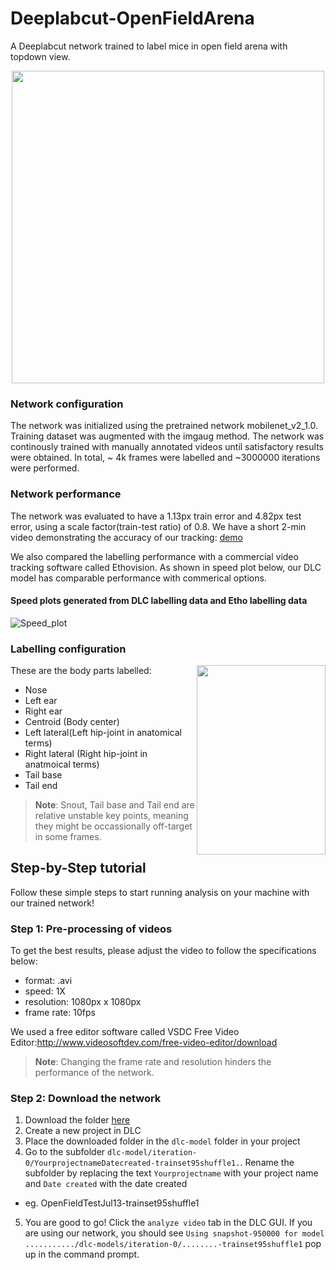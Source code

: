 # Deeplabcut-OpenFieldArena
A Deeplabcut network trained to label mice in open field arena with topdown view.

<p align="center">
  <img width="500" height="500" src="https://user-images.githubusercontent.com/17475995/87319236-f7fc7780-c4ee-11ea-9ecb-1e373cfc64b4.jpg">
</p>

### Network configuration
The network was initialized using the pretrained network mobilenet_v2_1.0. Training dataset was augmented with the imgaug method. The network was continously trained with manually annotated videos until satisfactory results were obtained. In total, ~ 4k frames were labelled and ~3000000 iterations were performed. 

### Network performance 
The network was evaluated to have a 1.13px train error and 4.82px test error, using a scale factor(train-test ratio) of 0.8. We have a short 2-min video demonstrating the accuracy of our tracking: [demo](videos)

We also compared the labelling performance with a commercial video tracking software called Ethovision. As shown in speed plot below, our DLC model has comparable performance with commerical options.

#### Speed plots generated from DLC labelling data and Etho labelling data
![Speed_plot](https://user-images.githubusercontent.com/17475995/87333167-5848e480-c502-11ea-915d-f59b97f5ccbf.jpg)

### Labelling configuration
<img align="right" width="206" height="303" src=https://user-images.githubusercontent.com/17475995/87318159-94be1580-c4ed-11ea-95db-6585e17d91b4.png>
These are the body parts labelled:

- Nose
- Left ear
- Right ear
- Centroid (Body center)
- Left lateral(Left hip-joint in anatomical terms)
- Right lateral (Right hip-joint in anatmoical terms)
- Tail base
- Tail end

>**Note**: Snout, Tail base and Tail end are relative unstable key points, meaning they might be occassionally off-target in some frames.

## Step-by-Step tutorial
Follow these simple steps to start running analysis on your machine with our trained network!

### Step 1: Pre-processing of videos
To get the best results, please adjust the video to follow the specifications below:
- format: .avi
- speed: 1X
- resolution: 1080px x 1080px
- frame rate: 10fps

We used a free editor software called VSDC Free Video Editor:http://www.videosoftdev.com/free-video-editor/download
>**Note**: Changing the frame rate and resolution hinders the performance of the network.

### Step 2: Download the network
1. Download the folder [here](/downloads)
2. Create a new project in DLC
3. Place the downloaded folder in the `dlc-model` folder in your project
4. Go to the subfolder `dlc-model/iteration-0/YourprojectnameDatecreated-trainset95shuffle1.`. Rename the subfolder by replacing the text `Yourprojectname` with your project name and `Date created` with the date created
- eg. OpenFieldTestJul13-trainset95shuffle1
5. You are good to go! Click the `analyze video` tab in the DLC GUI. If you are using our network, you should see `Using snapshot-950000 for model .........../dlc-models/iteration-0/........-trainset95shuffle1` pop up in the command prompt.




